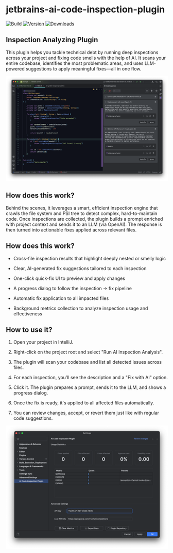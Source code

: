 # jetbrains-ai-code-inspection-plugin

![Build](https://github.com/egor-baranov/jetbrains-ai-code-inspection-plugin/workflows/Build/badge.svg)
[![Version](https://img.shields.io/jetbrains/plugin/v/MARKETPLACE_ID.svg)](https://plugins.jetbrains.com/plugin/MARKETPLACE_ID)
[![Downloads](https://img.shields.io/jetbrains/plugin/d/MARKETPLACE_ID.svg)](https://plugins.jetbrains.com/plugin/MARKETPLACE_ID)

## Inspection Analyzing Plugin

<!-- Plugin description -->
This plugin helps you tackle technical debt by running deep inspections across your project and fixing code smells with the help of AI. It scans your entire codebase, identifies the most problematic areas, and uses LLM-powered suggestions to apply meaningful fixes—all in one flow.

![img.png](img.png)

## How does this work?
Behind the scenes, it leverages a smart, efficient inspection engine that crawls the file system and PSI tree to detect complex, hard-to-maintain code. Once inspections are collected, the plugin builds a prompt enriched with project context and sends it to an LLM (via OpenAI). The response is then turned into actionable fixes applied across relevant files. 

## How does this work?


* Cross-file inspection results that highlight deeply nested or smelly logic

* Clear, AI-generated fix suggestions tailored to each inspection

* One-click quick-fix UI to preview and apply changes

* A progress dialog to follow the inspection → fix pipeline

* Automatic fix application to all impacted files

* Background metrics collection to analyze inspection usage and effectiveness


## How to use it?

1. Open your project in IntelliJ.

2. Right-click on the project root and select "Run AI Inspection Analysis".

3. The plugin will scan your codebase and list all detected issues across files.

4. For each inspection, you’ll see the description and a "Fix with AI" option.

5. Click it. The plugin prepares a prompt, sends it to the LLM, and shows a progress dialog.

6. Once the fix is ready, it's applied to all affected files automatically.

7. You can review changes, accept, or revert them just like with regular code suggestions.



![img_1.png](img_1.png)

<!-- Plugin description end -->

